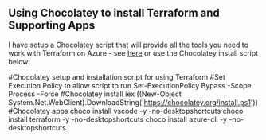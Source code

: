 ## Using Chocolatey to install Terraform and Supporting Apps

I have setup a Chocolatey script that will provide all the tools you need to work with Terraform on Azure - see [here](/Chocolatey/TerraformApps.ps1) or use the Chocolatey install script below:

#Chocolatey setup and installation script for using Terraform
#Set Execution Policy to allow script to run
Set-ExecutionPolicy Bypass -Scope Process -Force 
#Chocolatey install
iex ((New-Object System.Net.WebClient).DownloadString('https://chocolatey.org/install.ps1'))
#Chocolatey apps
choco install vscode -y -no-desktopshortcuts
choco install terraform -y -no-desktopshortcuts
choco install azure-cli -y -no-desktopshortcuts